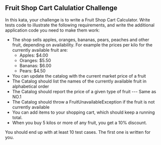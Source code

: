 ## Fruit Shop Cart Calulatior Challenge

In this kata, your challenge is to write a Fruit Shop Cart Calculator. Write tests code to illustrate the following requirements, 
and write the additional application code you need to make them work:

- The shop sells apples, oranges, bananas, pears, peaches and other fruit, depending on availability. For example the prices per kilo for the currently available fruit are:
    - Apples: $4.00
    - Oranges: $5.50
    - Bananas: $6.00
    - Pears: $4.50
- You can update the catalog with the current market price of a fruit
- The Catalog should list the names of the currently available fruit in alphabetical order
- The Catalog should report the price of a given type of fruit  --- Same as NO.1
- The Catalog should throw a FruitUnavailableException if the fruit is not currently available
- You can add items to your shopping cart, which should keep a running total.
- When you buy 5 kilos or more of any fruit, you get a 10% discount.

You should end up with at least 10 test cases. The first one is written for you.
